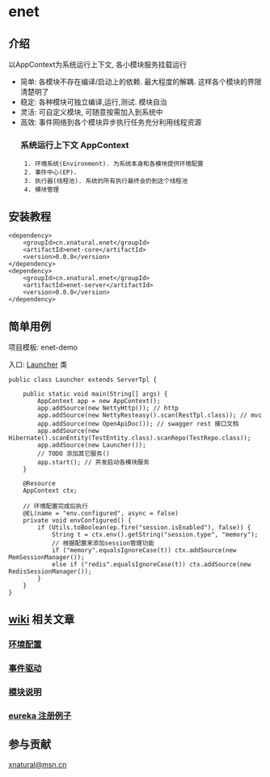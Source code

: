 # enet

## 介绍
 以AppContext为系统运行上下文, 各小模块服务挂载运行
 
 * 简单: 各模块不存在编译/启动上的依赖. 最大程度的解耦. 这样各个模块的界限清楚明了
 * 稳定: 各种模块可独立编译,运行,测试. 模块自治
 * 灵活: 可自定义模块, 可随意按需加入到系统中
 * 高效: 事件网络到各个模块异步执行任务充分利用线程资源
    ### 系统运行上下文 AppContext
        1. 环境系统(Environment). 为系统本身和各模块提供环境配置
        2. 事件中心(EP).
        3. 执行器(线程池). 系统的所有执行最终会扔到这个线程池
        4. 模块管理


## 安装教程
```
<dependency>
    <groupId>cn.xnatural.enet</groupId>
    <artifactId>enet-core</artifactId>
    <version>0.0.8</version>
</dependency>
<dependency>
    <groupId>cn.xnatural.enet</groupId>
    <artifactId>enet-server</artifactId>
    <version>0.0.8</version>
</dependency>
```

## 简单用例
项目模板: enet-demo

入口: [Launcher](https://gitee.com/xnat/enet/blob/master/enet-demo/src/main/java/cn/xnatural/enet/demo/Launcher.java) 类
```
public class Launcher extends ServerTpl {

    public static void main(String[] args) {
        AppContext app = new AppContext();
        app.addSource(new NettyHttp()); // http
        app.addSource(new NettyResteasy().scan(RestTpl.class)); // mvc
        app.addSource(new OpenApiDoc()); // swagger rest 接口文档
        app.addSource(new Hibernate().scanEntity(TestEntity.class).scanRepo(TestRepo.class));
        app.addSource(new Launcher());
        // TODO 添加其它服务()
        app.start(); // 并发启动各模块服务
    }

    @Resource
    AppContext ctx;

    // 环境配置完成后执行
    @EL(name = "env.configured", async = false)
    private void envConfigured() {
        if (Utils.toBoolean(ep.fire("session.isEnabled"), false)) {
            String t = ctx.env().getString("session.type", "memory");
            // 根据配置来添加session管理功能
            if ("memory".equalsIgnoreCase(t)) ctx.addSource(new MemSessionManager());
            else if ("redis".equalsIgnoreCase(t)) ctx.addSource(new RedisSessionManager());
        }
    }
}

```

## [wiki](https://gitee.com/xnat/enet/wikis/pages) 相关文章 

### [环境配置](https://gitee.com/xnat/enet/wikis/%E7%8E%AF%E5%A2%83%E9%85%8D%E7%BD%AE?sort_id=1409695)

### [事件驱动](https://gitee.com/xnat/enet/wikis/%E4%BA%8B%E4%BB%B6%E9%A9%B1%E5%8A%A8?sort_id=1409719)

### [模块说明](https://gitee.com/xnat/enet/wikis/enet-server%E6%8F%90%E4%BE%9B%E7%9A%84%E6%A8%A1%E5%9D%97%E8%AF%B4%E6%98%8E?sort_id=1409722)

### [eureka 注册例子](https://gitee.com/xnat/enet/wikis/eureka%E6%B3%A8%E5%86%8C?sort_id=1400954)


## 参与贡献

xnatural@msn.cn
